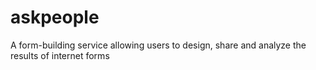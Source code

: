 # askpeople
A form-building service allowing users to design, share and analyze the results of internet forms
